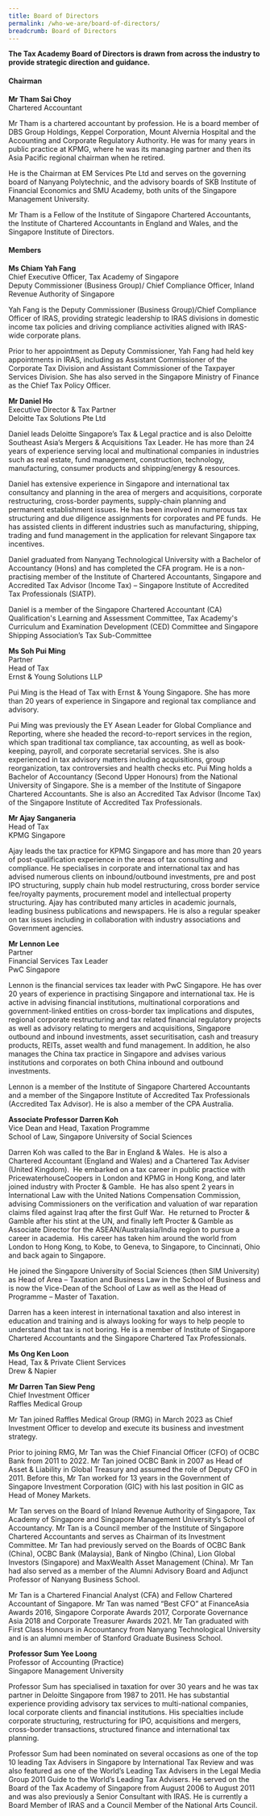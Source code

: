 ```yaml
---
title: Board of Directors
permalink: /who-we-are/board-of-directors/
breadcrumb: Board of Directors
---
```

**The Tax Academy Board of Directors is drawn from across the industry to provide strategic direction and guidance.**

#### **Chairman**

**Mr Tham Sai Choy** <br>
Chartered Accountant <br>

Mr Tham is a chartered accountant by profession. He is a board member of DBS Group Holdings, Keppel Corporation, Mount Alvernia Hospital and the Accounting and Corporate Regulatory Authority. He was for many years in public practice at KPMG, where he was its managing partner and then its Asia Pacific regional chairman when he retired. 

He is the Chairman at EM Services Pte Ltd and serves on the governing board of Nanyang Polytechnic, and the advisory boards of SKB Institute of Financial Economics and SMU Academy, both units of the Singapore Management University. 

Mr Tham is a Fellow of the Institute of Singapore Chartered Accountants, the Institute of Chartered Accountants in England and Wales, and the Singapore Institute of Directors.

#### **Members**

**Ms Chiam Yah Fang** <br>
Chief Executive Officer, Tax Academy of Singapore <br>
Deputy Commissioner (Business Group)/ Chief Compliance Officer, Inland Revenue Authority of Singapore <br>

Yah Fang is the Deputy Commissioner (Business Group)/Chief Compliance Officer of IRAS, providing strategic leadership to IRAS divisions in domestic income tax policies and driving compliance activities aligned with IRAS-wide corporate plans.   

Prior to her appointment as Deputy Commissioner, Yah Fang had held key appointments in IRAS, including as Assistant Commissioner of the Corporate Tax Division and Assistant Commissioner of the Taxpayer Services Division. She has also served in the Singapore Ministry of Finance as the Chief Tax Policy Officer. <br>

**Mr Daniel Ho** <br>
Executive Director &amp; Tax Partner <br>
Deloitte Tax Solutions Pte Ltd <br>
        <!-- /\* Font Definitions \*/ @font-face {font-family:PMingLiU; panose-1:2 1 6 1 0 1 1 1 1 1; mso-font-alt:新細明體; mso-font-charset:136; mso-generic-font-family:auto; mso-font-pitch:variable; mso-font-signature:1 134742016 16 0 1048576 0;} @font-face {font-family:"Cambria Math"; panose-1:2 4 5 3 5 4 6 3 2 4; mso-font-charset:0; mso-generic-font-family:roman; mso-font-pitch:variable; mso-font-signature:-536869121 1107305727 33554432 0 415 0;} @font-face {font-family:Calibri; panose-1:2 15 5 2 2 2 4 3 2 4; mso-font-charset:0; mso-generic-font-family:swiss; mso-font-pitch:variable; mso-font-signature:-469750017 -1073732485 9 0 511 0;} @font-face {font-family:"\\@PMingLiU"; panose-1:2 1 6 1 0 1 1 1 1 1; mso-font-charset:136; mso-generic-font-family:auto; mso-font-pitch:variable; mso-font-signature:1 134742016 16 0 1048576 0;} /\* Style Definitions \*/ p.MsoNormal, li.MsoNormal, div.MsoNormal {mso-style-unhide:no; mso-style-qformat:yes; mso-style-parent:""; margin:0in; mso-pagination:widow-orphan; font-size:11.0pt; font-family:"Calibri",sans-serif; mso-fareast-font-family:PMingLiU; mso-ligatures:standardcontextual; mso-fareast-language:JA;} .MsoChpDefault {mso-style-type:export-only; mso-default-props:yes; font-family:"Calibri",sans-serif; mso-ascii-font-family:Calibri; mso-ascii-theme-font:minor-latin; mso-fareast-font-family:DengXian; mso-fareast-theme-font:minor-fareast; mso-hansi-font-family:Calibri; mso-hansi-theme-font:minor-latin; mso-bidi-font-family:"Times New Roman"; mso-bidi-theme-font:minor-bidi; mso-font-kerning:0pt; mso-ligatures:none;} .MsoPapDefault {mso-style-type:export-only; margin-bottom:8.0pt; line-height:107%;} @page WordSection1 {size:8.5in 11.0in; margin:1.0in 1.0in 1.0in 1.0in; mso-header-margin:.5in; mso-footer-margin:.5in; mso-paper-source:0;} div.WordSection1 {page:WordSection1;} -->

Daniel leads Deloitte Singapore’s Tax &amp; Legal practice and is also Deloitte Southeast Asia’s Mergers &amp; Acquisitions Tax Leader. He has more than 24 years of experience serving local and multinational companies in industries such as real estate, fund management, construction, technology, manufacturing, consumer products and shipping/energy &amp; resources.

Daniel has extensive experience in Singapore and international tax consultancy and planning in the area of mergers and acquisitions, corporate restructuring, cross-border payments, supply-chain planning and permanent establishment issues. He has been involved in numerous tax structuring and due diligence assignments for corporates and PE funds.&nbsp; He has assisted clients in different industries such as manufacturing, shipping, trading and fund management in the application for relevant Singapore tax incentives.

Daniel graduated from Nanyang Technological University with a Bachelor of Accountancy (Hons) and has completed the CFA program. He is a non-practising member of the Institute of Chartered Accountants, Singapore and Accredited Tax Advisor (Income Tax) – Singapore Institute of Accredited Tax Professionals (SIATP).&nbsp;

Daniel is a member of the Singapore Chartered Accountant (CA) Qualification's Learning and Assessment Committee, Tax Academy's Curriculum and Examination Development (CED) Committee and Singapore Shipping Association’s Tax Sub-Committee

**Ms Soh Pui Ming** <br>
Partner <br>
Head of Tax <br>
Ernst &amp; Young Solutions LLP <br>

Pui Ming is the Head of Tax with Ernst &amp; Young Singapore. She has more than 20 years of experience in Singapore and regional tax compliance and advisory. 

Pui Ming was previously the EY Asean Leader for Global Compliance and Reporting, where she headed the record-to-report services in the region, which span traditional tax compliance, tax accounting, as well as book-keeping, payroll, and corporate secretarial services. She is also experienced in tax advisory matters including acquisitions, group reorganization, tax controversies and health checks etc. Pui Ming holds a Bachelor of Accountancy (Second Upper Honours) from the National University of Singapore. She is a member of the Institute of Singapore Chartered Accountants. She is also an Accredited Tax Advisor (Income Tax) of the Singapore Institute of Accredited Tax Professionals. 

**Mr Ajay Sanganeria** <br>
Head of Tax <br>
KPMG Singapore <br>

Ajay leads the tax practice for KPMG Singapore and has more than 20 years of post-qualification experience in the areas of tax consulting and compliance. He specialises in corporate and international tax and has advised numerous clients on inbound/outbound investments, pre and post IPO structuring, supply chain hub model restructuring, cross border service fee/royalty payments, procurement model and intellectual property structuring. Ajay has contributed many articles in academic journals, leading business publications and newspapers. He is also a regular speaker on tax issues including in collaboration with industry associations and Government agencies.<br>

**Mr Lennon Lee** <br>
Partner <br>
Financial Services Tax Leader <br>
PwC Singapore <br>

Lennon is the financial services tax leader with PwC Singapore.  He has over 20 years of experience in practising Singapore and international tax.  He is active in advising financial institutions, multinational corporations and government-linked entities on cross-border tax implications and disputes, regional corporate restructuring and tax related financial regulatory projects as well as advisory relating to mergers and acquisitions, Singapore outbound and inbound investments, asset securitisation, cash and treasury products, REITs, asset wealth and fund management. In addition, he also manages the China tax practice in Singapore and advises various institutions and corporates on both China inbound and outbound investments.

Lennon is a member of the Institute of Singapore Chartered Accountants and a member of the Singapore Institute of Accredited Tax Professionals (Accredited Tax Advisor).  He is also a member of the CPA Australia. <br>

**Associate Professor Darren Koh** <br>
Vice Dean and Head, Taxation Programme <br>
School of Law, Singapore University of Social Sciences <br>
        <!-- /\* Font Definitions \*/ @font-face {font-family:PMingLiU; panose-1:2 1 6 1 0 1 1 1 1 1; mso-font-alt:新細明體; mso-font-charset:136; mso-generic-font-family:roman; mso-font-pitch:variable; mso-font-signature:-1610611969 684719354 22 0 1048577 0;} @font-face {font-family:"Cambria Math"; panose-1:2 4 5 3 5 4 6 3 2 4; mso-font-alt:"Calisto MT"; mso-font-charset:0; mso-generic-font-family:roman; mso-font-pitch:variable; mso-font-signature:-536869121 1107305727 33554432 0 415 0;} @font-face {font-family:Calibri; panose-1:2 15 5 2 2 2 4 3 2 4; mso-font-alt:Calibri; mso-font-charset:0; mso-generic-font-family:swiss; mso-font-pitch:variable; mso-font-signature:-469750017 -1073732485 9 0 511 0;} @font-face {font-family:"\\@PMingLiU"; panose-1:2 1 6 1 0 1 1 1 1 1; mso-font-charset:136; mso-generic-font-family:roman; mso-font-pitch:variable; mso-font-signature:-1610611969 684719354 22 0 1048577 0;} /\* Style Definitions \*/ p.MsoNormal, li.MsoNormal, div.MsoNormal {mso-style-unhide:no; mso-style-qformat:yes; mso-style-parent:""; margin:0in; mso-pagination:widow-orphan; font-size:11.0pt; font-family:"Calibri",sans-serif; mso-fareast-font-family:PMingLiU; mso-ligatures:standardcontextual; mso-fareast-language:JA;} .MsoChpDefault {mso-style-type:export-only; mso-default-props:yes; font-size:10.0pt; mso-ansi-font-size:10.0pt; mso-bidi-font-size:10.0pt; mso-font-kerning:0pt; mso-ligatures:none;} @page WordSection1 {size:8.5in 11.0in; margin:1.0in 1.0in 1.0in 1.0in; mso-header-margin:.5in; mso-footer-margin:.5in; mso-paper-source:0;} div.WordSection1 {page:WordSection1;} -->

Darren Koh was called to the Bar in England &amp; Wales.&nbsp; He is also a Chartered Accountant (England and Wales) and a Chartered Tax Adviser (United Kingdom).&nbsp; He embarked on a tax career in public practice with PricewaterhouseCoopers in London and KPMG in Hong Kong, and later joined industry with Procter &amp; Gamble.&nbsp; He has also spent 2 years in International Law with the United Nations Compensation Commission, advising Commissioners on the verification and valuation of war reparation claims filed against Iraq after the first Gulf War.&nbsp; He returned to Procter &amp; Gamble after his stint at the UN, and finally left Procter &amp; Gamble as Associate Director for the ASEAN/Australasia/India region to pursue a career in academia.&nbsp; His career has taken him around the world from London to Hong Kong, to Kobe, to Geneva, to Singapore, to Cincinnati, Ohio and back again to Singapore.&nbsp;

He joined the Singapore University of Social Sciences (then SIM University) as Head of Area – Taxation and Business Law in the School of Business and is now the Vice-Dean of the School of Law as well as the Head of Programme – Master of Taxation.

Darren has a keen interest in international taxation and also interest in education and training and is always looking for ways to help people to understand that tax is not boring. He is a member of Institute of Singapore Chartered Accountants and the Singapore Chartered Tax Professionals.

**Ms Ong Ken Loon** <br>
Head, Tax &amp; Private Client Services <br>
Drew &amp; Napier <br>


**Mr Darren Tan Siew Peng** <br>
Chief Investment Officer <br>
Raffles Medical Group<br>

Mr Tan joined Raffles Medical Group (RMG) in March 2023 as Chief Investment Officer to develop and execute its business and investment strategy.

Prior to joining RMG, Mr Tan was the Chief Financial Officer (CFO) of OCBC Bank from 2011 to 2022. Mr Tan joined OCBC Bank in 2007 as Head of Asset &amp; Liability in Global Treasury and assumed the role of Deputy CFO in 2011. Before this, Mr Tan worked for 13 years in the Government of Singapore Investment Corporation (GIC) with his last position in GIC as Head of Money Markets.&nbsp;

Mr Tan serves on the Board of Inland Revenue Authority of Singapore, Tax Academy of Singapore and Singapore Management University’s School of Accountancy. Mr Tan is a Council member of the Institute of Singapore Chartered Accountants and serves as Chairman of its Investment Committee. Mr Tan had previously served on the Boards of OCBC Bank (China), OCBC Bank (Malaysia), Bank of Ningbo (China), Lion Global Investors (Singapore) and MaxWealth Asset Management (China). Mr Tan had also served as a member of the Alumni Advisory Board and Adjunct Professor of Nanyang Business School.

Mr Tan is a Chartered Financial Analyst (CFA) and Fellow Chartered Accountant of Singapore. Mr Tan was named “Best CFO” at FinanceAsia Awards 2016, Singapore Corporate Awards 2017, Corporate Governance Asia 2018 and Corporate Treasurer Awards 2021. Mr Tan graduated with First Class Honours in Accountancy from Nanyang Technological University and is an alumni member of Stanford Graduate Business School.

**Professor Sum Yee Loong** <br>
Professor of Accounting (Practice) <br>
Singapore Management University <br>

Professor Sum has specialised in taxation for over 30 years and he was tax partner in Deloitte Singapore from 1987 to 2011. He has substantial experience providing advisory tax services to multi-national companies, local corporate clients and financial institutions. His specialties include corporate structuring, restructuring for IPO, acquisitions and mergers, cross-border transactions, structured finance and international tax planning. 

Professor Sum had been nominated on several occasions as one of the top 10 leading Tax Advisers in Singapore by International Tax Review and was also featured as one of the World’s Leading Tax Advisers in the Legal Media Group 2011 Guide to the World’s Leading Tax Advisers. He served on the Board of the Tax Academy of Singapore from August 2006 to August 2011 and was also previously a Senior Consultant with IRAS. He is currently a Board Member of IRAS and a Council Member of the National Arts Council.